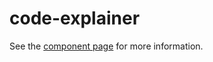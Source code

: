 code-explainer
=========

See the [component page](http://polymer.github.io/code-explainer) for more information.
